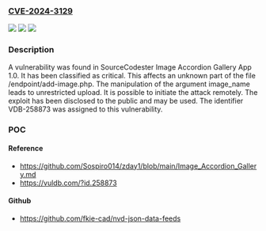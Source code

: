 ### [CVE-2024-3129](https://cve.mitre.org/cgi-bin/cvename.cgi?name=CVE-2024-3129)
![](https://img.shields.io/static/v1?label=Product&message=Image%20Accordion%20Gallery%20App&color=blue)
![](https://img.shields.io/static/v1?label=Version&message=%3D%201.0%20&color=brighgreen)
![](https://img.shields.io/static/v1?label=Vulnerability&message=CWE-434%20Unrestricted%20Upload&color=brighgreen)

### Description

A vulnerability was found in SourceCodester Image Accordion Gallery App 1.0. It has been classified as critical. This affects an unknown part of the file /endpoint/add-image.php. The manipulation of the argument image_name leads to unrestricted upload. It is possible to initiate the attack remotely. The exploit has been disclosed to the public and may be used. The identifier VDB-258873 was assigned to this vulnerability.

### POC

#### Reference
- https://github.com/Sospiro014/zday1/blob/main/Image_Accordion_Gallery.md
- https://vuldb.com/?id.258873

#### Github
- https://github.com/fkie-cad/nvd-json-data-feeds

